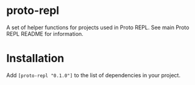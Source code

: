 # proto-repl

A set of helper functions for projects used in Proto REPL. See main Proto REPL README for information.

# Installation

Add `[proto-repl "0.1.0"]` to the list of dependencies in your project.
